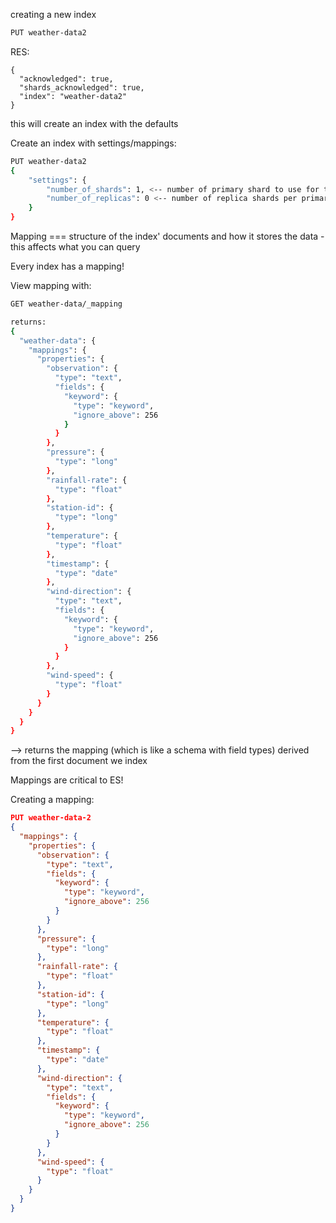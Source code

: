 creating a new index

```bash
PUT weather-data2
```

RES:

```
{
  "acknowledged": true,
  "shards_acknowledged": true,
  "index": "weather-data2"
}
```

this will create an index with the defaults

Create an index with settings/mappings:

```bash
PUT weather-data2
{
    "settings": {
        "number_of_shards": 1, <-- number of primary shard to use for the index
        "number_of_replicas": 0 <-- number of replica shards per primary shard
    }
}
```

Mapping === structure of the index' documents and how it stores the data - this affects what you can query

Every index has a mapping!

View mapping with:

```bash
GET weather-data/_mapping

returns:
{
  "weather-data": {
    "mappings": {
      "properties": {
        "observation": {
          "type": "text",
          "fields": {
            "keyword": {
              "type": "keyword",
              "ignore_above": 256
            }
          }
        },
        "pressure": {
          "type": "long"
        },
        "rainfall-rate": {
          "type": "float"
        },
        "station-id": {
          "type": "long"
        },
        "temperature": {
          "type": "float"
        },
        "timestamp": {
          "type": "date"
        },
        "wind-direction": {
          "type": "text",
          "fields": {
            "keyword": {
              "type": "keyword",
              "ignore_above": 256
            }
          }
        },
        "wind-speed": {
          "type": "float"
        }
      }
    }
  }
}
```

--> returns the mapping (which is like a schema with field types)
derived from the first document we index

Mappings are critical to ES!

Creating a mapping:

```json
PUT weather-data-2
{
  "mappings": {
    "properties": {
      "observation": {
        "type": "text",
        "fields": {
          "keyword": {
            "type": "keyword",
            "ignore_above": 256
          }
        }
      },
      "pressure": {
        "type": "long"
      },
      "rainfall-rate": {
        "type": "float"
      },
      "station-id": {
        "type": "long"
      },
      "temperature": {
        "type": "float"
      },
      "timestamp": {
        "type": "date"
      },
      "wind-direction": {
        "type": "text",
        "fields": {
          "keyword": {
            "type": "keyword",
            "ignore_above": 256
          }
        }
      },
      "wind-speed": {
        "type": "float"
      }
    }
  }
}
```
